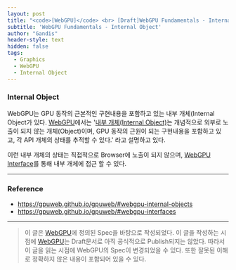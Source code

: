```yaml
---
layout: post
title: "<code>[WebGPU]</code> <br> [Draft]WebGPU Fundamentals - Internal Object"
subtitle: 'WebGPU Fundamentals - Internal Object'
author: "Gandis"
header-style: text
hidden: false
tags:
  - Graphics
  - WebGPU
  - Internal Object
---
```


### **Internal Object**
WebGPU는 GPU 동작의 근본적인 구현내용을 포함하고 있는 내부 개체(Internal Object가 있다. [WebGPU](https://gpuweb.github.io/gpuweb/)에서는 '[내부 개체(Internal Object)](https://gpuweb.github.io/gpuweb/#webgpu-internal-objects)는 개념적으로 외부로 노출이 되지 않는 개체(Object)이며, GPU 동작의 근원이 되는 구현내용을 포함하고 있고, 각 API 개체의 상태를 추적할 수 있다.' 라고 설명하고 있다. 

이런 내부 개체의 상태는 직접적으로 Browser에 노출이 되지 않으며, [WebGPU Interface](https://gpuweb.github.io/gpuweb/#webgpu-interfaces)를 통해 내부 개체에 접근 할 수 있다.



---

### **Reference**
 - https://gpuweb.github.io/gpuweb/#webgpu-internal-objects
 - https://gpuweb.github.io/gpuweb/#webgpu-interfaces
 
---

> 이 글은 [WebGPU](https://gpuweb.github.io/gpuweb/)에 정의된 Spec을 바탕으로 작성되었다. 이 글을 작성하는 시점에 [WebGPU](https://gpuweb.github.io/gpuweb/)는 Draft문서로 아직 공식적으로 Publish되지는 않았다. 따라서 이 글을 읽는 시점에 WebGPU의 Spec이 변경되었을 수 있다. 또한 잘못된 이해로 정확하지 않은 내용이 포함되어 있을 수 있다.